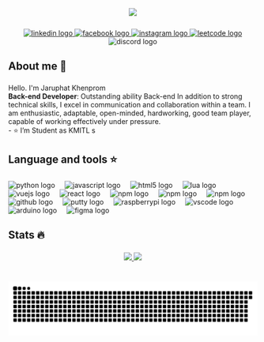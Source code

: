 <div align="center">
  <img height="150" src="https://i.pinimg.com/originals/ee/6f/de/ee6fde84011911665995018f6ad74d82.gif"  />
</div>

###

<div align="center">
  <a href="https://www.linkedin.com/in/jaruphat-khenprom" target="_blank">
    <img src="https://img.shields.io/static/v1?message=LinkedIn&logo=linkedin&label=&color=0077B5&logoColor=white&labelColor=&style=for-the-badge" height="25" alt="linkedin logo"  />
  </a>
  <a href="https://www.facebook.com/jaruphat.khenprom/" target="_blank">
    <img src="https://img.shields.io/static/v1?message=Facebook&logo=facebook&label=&color=1877F2&logoColor=white&labelColor=&style=for-the-badge" height="25" alt="facebook logo"  />
  </a>
  <a href="https://www.instagram.com/jrp.sun_/" target="_blank">
    <img src="https://img.shields.io/static/v1?message=instagram&logo=instagram&label=&color=E4405F&logoColor=white&labelColor=&style=for-the-badge" height="25" alt="instagram logo"  />
  </a>
  <a href="https://leetcode.com/jrpsun_/" target="_blank">
    <img src="https://img.shields.io/static/v1?message=leetcode&logo=leetcode&label=&color=FF7300&logoColor=white&labelColor=&style=for-the-badge" height="25" alt="leetcode logo"  />
  </a>
<!--   <a href="https://www.hackerrank.com/profile/jaruphat_sun" target="_blank">
    <img src="https://img.shields.io/static/v1?message=hackerrank&logo=hackerrank&label=&color=416D19&logoColor=white&labelColor=&style=for-the-badge" height="25" alt="hackerrank logo"  />
  </a> -->
  <img src="https://img.shields.io/static/v1?message=SSzSun&logo=discord&label=&color=7289DA&logoColor=white&labelColor=&style=for-the-badge" height="25" alt="discord logo"  />
</div>

###

<h2 align="left">About me 🌻</h2>

###

<p align="left">Hello. I'm Jaruphat Khenprom<br><b>Back-end Developer</b>: Outstanding ability Back-end In addition to strong technical skills, I excel in communication and collaboration within a team. I am enthusiastic, adaptable, open-minded, hardworking, good team player, capable of working effectively under pressure.<br>- ⭐ I’m Student as KMITL s</p>

###

<h2 align="left">Language and tools ⭐</h2>

###

<div align="left">
  <img src="https://cdn.jsdelivr.net/gh/devicons/devicon/icons/python/python-original.svg" height="40" alt="python logo"  />
  <img width="12" />
  <img src="https://cdn.jsdelivr.net/gh/devicons/devicon/icons/javascript/javascript-original.svg" height="40" alt="javascript logo"  />
  <img width="12" />
  <img src="https://cdn.jsdelivr.net/gh/devicons/devicon/icons/html5/html5-original.svg" height="40" alt="html5 logo"  />
  <img width="12" />
  <img src="https://cdn.jsdelivr.net/gh/devicons/devicon/icons/lua/lua-original.svg" height="40" alt="lua logo"  />
  <img width="12" />
  <img src="https://cdn.jsdelivr.net/gh/devicons/devicon/icons/vuejs/vuejs-original.svg" height="40" alt="vuejs logo"  />
  <img width="12" />
  <img src="https://cdn.jsdelivr.net/gh/devicons/devicon/icons/react/react-original.svg" height="40" alt="react logo"  />
  <img width="12" />
  <img src="https://cdn.jsdelivr.net/gh/devicons/devicon/icons/npm/npm-original-wordmark.svg" height="40" alt="npm logo"  />
  <img width="12" />
  <img src="https://uxwing.com/wp-content/themes/uxwing/download/brands-and-social-media/postman-icon.png" height="40" alt="npm logo"  />
  <img width="12" />
  <img src="https://upload.wikimedia.org/wikipedia/commons/thumb/d/d9/Node.js_logo.svg/2560px-Node.js_logo.svg.png" height="40" alt="npm logo"  />
  <img width="12" />
  <img src="https://cdn.jsdelivr.net/gh/devicons/devicon/icons/github/github-original.svg" height="40" alt="github logo"  />
  <img width="12" />
  <img src="https://cdn.jsdelivr.net/gh/devicons/devicon/icons/putty/putty-original.svg" height="40" alt="putty logo"  />
  <img width="12" />
  <img src="https://cdn.jsdelivr.net/gh/devicons/devicon/icons/raspberrypi/raspberrypi-original.svg" height="40" alt="raspberrypi logo"  />
  <img width="12" />
  <img src="https://cdn.jsdelivr.net/gh/devicons/devicon/icons/vscode/vscode-original.svg" height="40" alt="vscode logo"  />
  <img width="12" />
  <img src="https://cdn.simpleicons.org/arduino/00979D" height="40" alt="arduino logo"  />
  <img width="12" />
  <img src="https://cdn.jsdelivr.net/gh/devicons/devicon/icons/figma/figma-original.svg" height="40" alt="figma logo"  />
</div>

###

<h2 align="left">Stats 🔥</h2>

###

<div align="center">
  <a href="href="https://github.com/anuraghazra/github-readme-stats">
    <img src="https://github-readme-stats.vercel.app/api?username=SSzSun&theme=dark&show_icons=true&hide_border=false&count_private=true" />
  </a>
  <a href="href="https://github.com/anuraghazra/github-readme-stats">
    <img src="https://github-readme-stats.vercel.app/api/top-langs/?username=SSzSun&theme=dark&show_icons=true&hide_border=false&layout=compact" />
  </a>
</div>

###

<br clear="both">

<img src="https://raw.githubusercontent.com/SSzSun/SSzSun/output/snake.svg" alt="Snake animation" />

###
